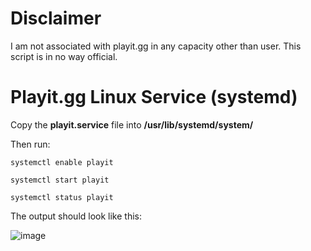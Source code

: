 # Disclaimer
I am not associated with playit.gg in any capacity other than user. This script is in no way official.

# Playit.gg Linux Service (systemd)
Copy the **playit.service** file into **/usr/lib/systemd/system/**

Then run:

`systemctl enable playit`

`systemctl start playit`

`systemctl status playit`

The output should look like this:

![image](https://user-images.githubusercontent.com/35305177/235584626-89cc3cb9-c109-4526-8268-8f363779057b.png)



